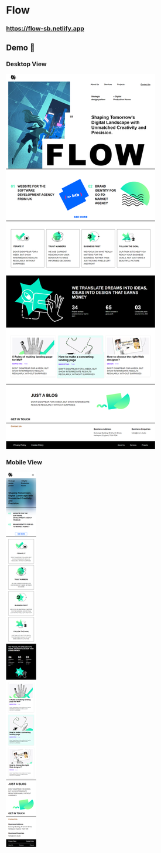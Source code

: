 # Flow
### https://flow-sb.netlify.app

## Demo 🚩

### Desktop View

![Desktop view](desktopview.png)

### Mobile View

![Mobile view](mobileview.png)
